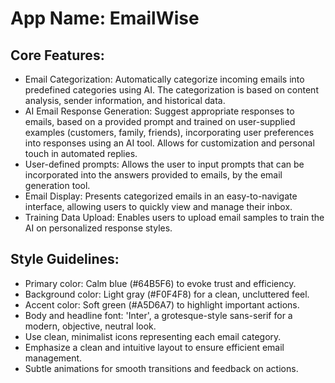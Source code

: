 # **App Name**: EmailWise

## Core Features:

- Email Categorization: Automatically categorize incoming emails into predefined categories using AI. The categorization is based on content analysis, sender information, and historical data.
- AI Email Response Generation: Suggest appropriate responses to emails, based on a provided prompt and trained on user-supplied examples (customers, family, friends), incorporating user preferences into responses using an AI tool. Allows for customization and personal touch in automated replies.
- User-defined prompts: Allows the user to input prompts that can be incorporated into the answers provided to emails, by the email generation tool.
- Email Display: Presents categorized emails in an easy-to-navigate interface, allowing users to quickly view and manage their inbox.
- Training Data Upload: Enables users to upload email samples to train the AI on personalized response styles.

## Style Guidelines:

- Primary color: Calm blue (#64B5F6) to evoke trust and efficiency.
- Background color: Light gray (#F0F4F8) for a clean, uncluttered feel.
- Accent color: Soft green (#A5D6A7) to highlight important actions.
- Body and headline font: 'Inter', a grotesque-style sans-serif for a modern, objective, neutral look.
- Use clean, minimalist icons representing each email category.
- Emphasize a clean and intuitive layout to ensure efficient email management.
- Subtle animations for smooth transitions and feedback on actions.